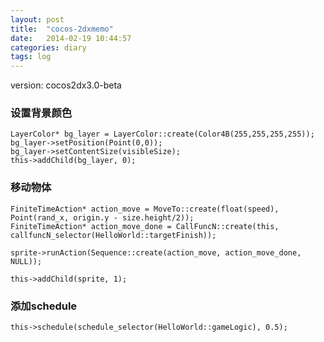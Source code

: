 ```yaml
---
layout: post
title:  "cocos-2dxmemo"
date:   2014-02-19 10:44:57
categories: diary
tags: log
---
```


version: cocos2dx3.0-beta

### 设置背景颜色

    LayerColor* bg_layer = LayerColor::create(Color4B(255,255,255,255));
    bg_layer->setPosition(Point(0,0));
    bg_layer->setContentSize(visibleSize);
    this->addChild(bg_layer, 0);

### 移动物体

    FiniteTimeAction* action_move = MoveTo::create(float(speed), Point(rand_x, origin.y - size.height/2));
    FiniteTimeAction* action_move_done = CallFuncN::create(this, callfuncN_selector(HelloWorld::targetFinish));

    sprite->runAction(Sequence::create(action_move, action_move_done, NULL));

    this->addChild(sprite, 1);

### 添加schedule

    this->schedule(schedule_selector(HelloWorld::gameLogic), 0.5);


